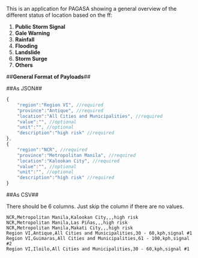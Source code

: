 This is an application for PAGASA showing a general overview of the different status of location based on the ff:

1. **Public Storm Signal**
2. **Gale Warning**
3. **Rainfall**
4. **Flooding**
5. **Landslide**
6. **Storm Surge**
7. **Others**

##**General Format of Payloads**##

##As JSON##
```javascript
{
	"region":"Region VI", //required
	"province":"Antique", //required
	"location":"All Cities and Municipalities", //required
	"value":"", //optional
	"unit":"", //optional
	"description":"high risk" //required
},
{	
    "region":"NCR", //required
	"province":"Metropolitan Manila", //required
	"location":"Kalookan City", //required
	"value":"", //optional
	"unit":"", //optional
	"description":"high risk" //required
}

```

##As CSV##

There should be 6 columns. Just skip the column if there are no values.

```
NCR,Metropolitan Manila,Kalookan City,,,high risk
NCR,Metropolitan Manila,Las Piñas,,,high risk
NCR,Metropolitan Manila,Makati City,,,high risk
Region VI,Antique,All Cities and Municipalities,30 - 60,kph,signal #1
Region VI,Guimaras,All Cities and Municipalities,61 - 100,kph,signal #2
Region VI,Iloilo,All Cities and Municipalities,30 - 60,kph,signal #1

```